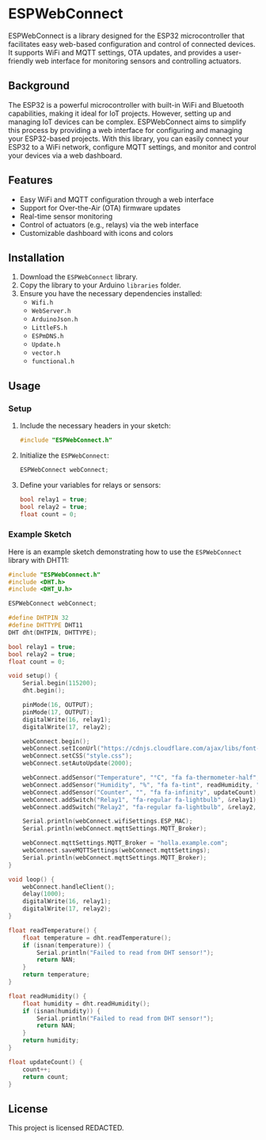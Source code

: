 
# ESPWebConnect

ESPWebConnect is a library designed for the ESP32 microcontroller that facilitates easy web-based configuration and control of connected devices. It supports WiFi and MQTT settings, OTA updates, and provides a user-friendly web interface for monitoring sensors and controlling actuators.

## Background

The ESP32 is a powerful microcontroller with built-in WiFi and Bluetooth capabilities, making it ideal for IoT projects. However, setting up and managing IoT devices can be complex. ESPWebConnect aims to simplify this process by providing a web interface for configuring and managing your ESP32-based projects. With this library, you can easily connect your ESP32 to a WiFi network, configure MQTT settings, and monitor and control your devices via a web dashboard.

## Features

- Easy WiFi and MQTT configuration through a web interface
- Support for Over-the-Air (OTA) firmware updates
- Real-time sensor monitoring
- Control of actuators (e.g., relays) via the web interface
- Customizable dashboard with icons and colors

## Installation

1. Download the `ESPWebConnect` library.
2. Copy the library to your Arduino `libraries` folder.
3. Ensure you have the necessary dependencies installed:
   - `Wifi.h`
   - `WebServer.h`
   - `ArduinoJson.h`
   - `LittleFS.h`
   - `ESPmDNS.h`
   - `Update.h`
   - `vector.h`
   - `functional.h`

## Usage

### Setup

1. Include the necessary headers in your sketch:
   ```cpp
   #include "ESPWebConnect.h"
   ```

2. Initialize the `ESPWebConnect`:
   ```cpp
   ESPWebConnect webConnect;
   ```

3. Define your variables for relays or sensors:
   ```cpp
   bool relay1 = true;
   bool relay2 = true;
   float count = 0;
   ```

### Example Sketch

Here is an example sketch demonstrating how to use the `ESPWebConnect` library with DHT11:

```cpp
#include "ESPWebConnect.h"
#include <DHT.h>
#include <DHT_U.h>

ESPWebConnect webConnect;

#define DHTPIN 32
#define DHTTYPE DHT11
DHT dht(DHTPIN, DHTTYPE);

bool relay1 = true;
bool relay2 = true;
float count = 0;

void setup() {
    Serial.begin(115200);
    dht.begin();

    pinMode(16, OUTPUT);
    pinMode(17, OUTPUT);
    digitalWrite(16, relay1);
    digitalWrite(17, relay2);

    webConnect.begin();
    webConnect.setIconUrl("https://cdnjs.cloudflare.com/ajax/libs/font-awesome/6.4.2/css/all.min.css");
    webConnect.setCSS("style.css");
    webConnect.setAutoUpdate(2000);

    webConnect.addSensor("Temperature", "°C", "fa fa-thermometer-half", readTemperature, "#76B1D8");
    webConnect.addSensor("Humidity", "%", "fa fa-tint", readHumidity, "#B1D876");
    webConnect.addSensor("Counter", "", "fa fa-infinity", updateCount);
    webConnect.addSwitch("Relay1", "fa-regular fa-lightbulb", &relay1);
    webConnect.addSwitch("Relay2", "fa-regular fa-lightbulb", &relay2, "yellow");

    Serial.println(webConnect.wifiSettings.ESP_MAC);
    Serial.println(webConnect.mqttSettings.MQTT_Broker);

    webConnect.mqttSettings.MQTT_Broker = "holla.example.com";
    webConnect.saveMQTTSettings(webConnect.mqttSettings);
    Serial.println(webConnect.mqttSettings.MQTT_Broker);
}

void loop() {
    webConnect.handleClient();
    delay(1000);
    digitalWrite(16, relay1);
    digitalWrite(17, relay2);
}

float readTemperature() {
    float temperature = dht.readTemperature();
    if (isnan(temperature)) {
        Serial.println("Failed to read from DHT sensor!");
        return NAN;
    }
    return temperature;
}

float readHumidity() {
    float humidity = dht.readHumidity();
    if (isnan(humidity)) {
        Serial.println("Failed to read from DHT sensor!");
        return NAN;
    }
    return humidity;
}

float updateCount() {
    count++;
    return count;
}
```

## License

This project is licensed REDACTED.
